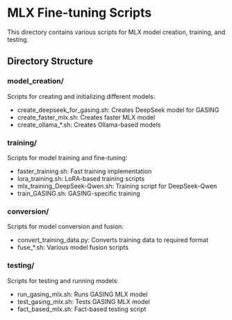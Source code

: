 # MLX Fine-tuning Scripts

This directory contains various scripts for MLX model creation, training, and testing.

## Directory Structure

### model_creation/
Scripts for creating and initializing different models:
- create_deepseek_for_gasing.sh: Creates DeepSeek model for GASING
- create_faster_mlx.sh: Creates faster MLX model
- create_ollama_*.sh: Creates Ollama-based models

### training/
Scripts for model training and fine-tuning:
- faster_training.sh: Fast training implementation
- lora_training.sh: LoRA-based training scripts
- mlx_training_DeepSeek-Qwen.sh: Training script for DeepSeek-Qwen
- train_GASING.sh: GASING-specific training

### conversion/
Scripts for model conversion and fusion:
- convert_training_data.py: Converts training data to required format
- fuse_*.sh: Various model fusion scripts

### testing/
Scripts for testing and running models:
- run_gasing_mlx.sh: Runs GASING MLX model
- test_gasing_mlx.sh: Tests GASING MLX model
- fact_based_mlx.sh: Fact-based testing script
